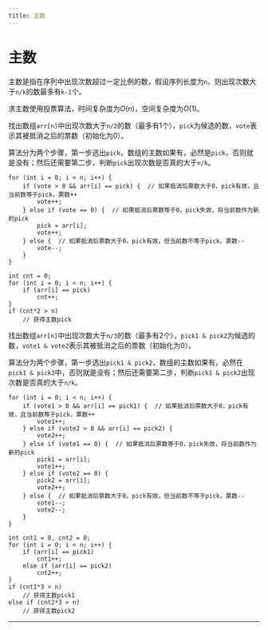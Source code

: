 ```yaml
---
title: 主数
---
```


# 主数

<script type="text/javascript" src="/include/head.js"></script>

主数是指在序列中出现次数超过一定比例的数，假设序列长度为`n`，则出现次数大于`n/k`的数最多有`k-1`个。

求主数使用投票算法，时间复杂度为$O(n)$，空间复杂度为$O(1)$。

找出数组`arr[n]`中出现次数大于`n/2`的数（最多有1个），`pick`为候选的数，`vote`表示其被抵消之后的票数（初始化为0）。

算法分为两个步骤，第一步选出`pick`，数组的主数如果有，必然是`pick`，否则就是没有；然后还需要第二步，判断`pick`出现次数是否真的大于`n/k`。

```
for (int i = 0; i < n; i++) {
    if (vote > 0 && arr[i] == pick) {  // 如果抵消后票数大于0，pick有效，且当前数等于pick，票数++
        vote++;
    } else if (vote == 0) {  // 如果抵消后票数等于0，pick失效，将当前数作为新的pick
        pick = arr[i];
        vote++;
    } else {  // 如果抵消后票数大于0，pick有效，但当前数不等于pick，票数--
        vote--;
    }
}

int cnt = 0;
for (int i = 0; i < n; i++) {
    if (arr[i] == pick)
        cnt++;
}
if (cnt*2 > n)
    // 获得主数pick
```

找出数组`arr[n]`中出现次数大于`n/3`的数（最多有2个），`pick1 & pick2`为候选的数，`vote1 & vote2`表示其被抵消之后的票数（初始化为0）。

算法分为两个步骤，第一步选出`pick1 & pick2`，数组的主数如果有，必然在`pick1 & pick2`中，否则就是没有；然后还需要第二步，判断`pick1 & pick2`出现次数是否真的大于`n/k`。

```
for (int i = 0; i < n; i++) {
    if (vote1 > 0 && arr[i] == pick1) {  // 如果抵消后票数大于0，pick有效，且当前数等于pick，票数++
        vote1++;
    } else if (vote2 > 0 && arr[i] == pick2) {
        vote2++;
    } else if (vote1 == 0) {  // 如果抵消后票数等于0，pick失效，将当前数作为新的pick
        pick1 = arr[i];
        vote1++;
    } else if (vote2 == 0) {
        pick2 = arr[i];
        vote2++;
    } else {  // 如果抵消后票数大于0，pick有效，但当前数不等于pick，票数--
        vote1--;
        vote2--;
    }
}

int cnt1 = 0, cnt2 = 0;
for (int i = 0; i < n; i++) {
    if (arr[i] == pick1)
        cnt1++;
    else if (arr[i] == pick2)
        cnt2++;
}
if (cnt1*3 > n)
    // 获得主数pick1
else if (cnt2*3 > n)
    // 获得主数pick2
```

---

<script type="text/javascript" src="/include/tail.js"></script>
